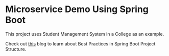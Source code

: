 # Microservice Demo Using Spring Boot

This project uses Student Management System in a College as an example.

Check out [this](https://medium.com/learnwithnk/best-practices-in-spring-boot-project-structure-layers-of-microservice-versioning-in-api-cadf62bd3459) blog to learn about Best Practices in Spring Boot Project Structure.

